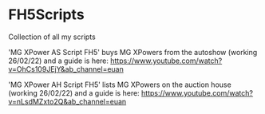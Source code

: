 # FH5Scripts

Collection of all my scripts

'MG XPower AS Script FH5' buys MG XPowers from the autoshow (working 26/02/22) and a guide is here: https://www.youtube.com/watch?v=OhCs109JEjY&ab_channel=euan

'MG XPower AH Script FH5' lists MG XPowers on the auction house (working 26/02/22) and a guide is here: https://www.youtube.com/watch?v=nLsdMZxto2Q&ab_channel=euan

